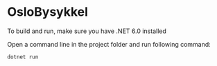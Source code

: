 # OsloBysykkel

To build and run, make sure you have .NET 6.0 installed

Open a command line in the project folder and run following command:

```dotnet run```
